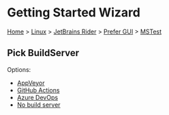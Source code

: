 # Getting Started Wizard

[Home](/docs/wiz/readme.md) > [Linux](Linux.md) > [JetBrains Rider](Linux_Rider.md) > [Prefer GUI](Linux_Rider_Gui.md) > [MSTest](Linux_Rider_Gui_MSTest.md)

## Pick BuildServer

Options:
 * [AppVeyor](Linux_Rider_Gui_MSTest_AppVeyor.md)
 * [GitHub Actions](Linux_Rider_Gui_MSTest_GitHubActions.md)
 * [Azure DevOps](Linux_Rider_Gui_MSTest_AzureDevOps.md)
 * [No build server](Linux_Rider_Gui_MSTest_None.md)
